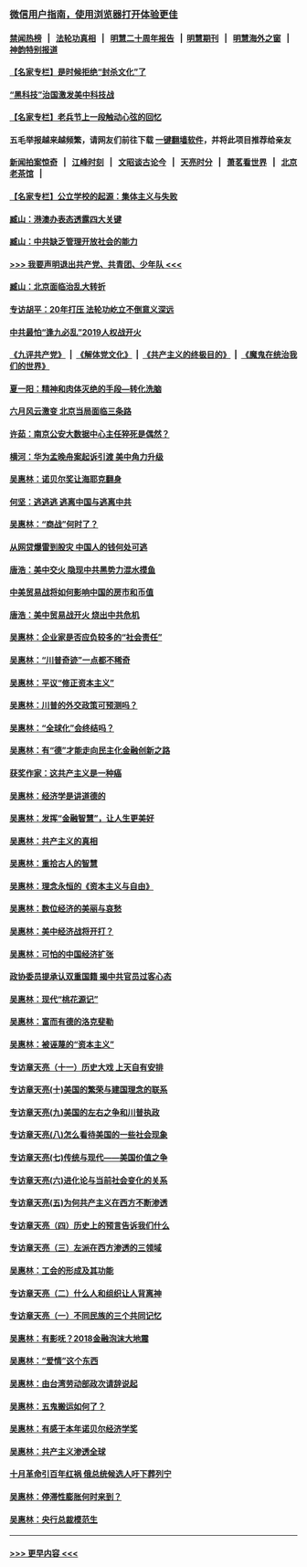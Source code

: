 ### [微信用户指南，使用浏览器打开体验更佳](https://github.com/gfw-breaker/banned-news1/blob/master/indexes/wechat-guide.md?t=0)
#### [禁闻热榜](热点新闻.md?t=0)  &nbsp;&nbsp;|&nbsp;&nbsp; [法轮功真相](https://github.com/gfw-breaker/truth/blob/master/README.md?t=0) &nbsp;&nbsp;|&nbsp;&nbsp; [明慧二十周年报告](https://github.com/gfw-breaker/mh-reports/blob/master/README.md?t=0) &nbsp;&nbsp;|&nbsp;&nbsp;[明慧期刊](https://github.com/gfw-breaker/mh-qikan) &nbsp;&nbsp;|&nbsp;&nbsp; [明慧海外之窗](https://github.com/gfw-breaker/mh-news/blob/master/README.md?t=0) &nbsp;&nbsp;|&nbsp;&nbsp; [神韵特别报道](https://github.com/gfw-breaker/mh-news/blob/master/shenyun.md?t=0)
#### [【名家专栏】是时候拒绝“封杀文化”了](../pages/nsc423/n11814093.md?t=02121911) 
#### [“黑科技”治国激发美中科技战](../pages/nsc423/n11638056.md?t=02121911) 
#### [【名家专栏】老兵节上一段触动心弦的回忆](../pages/nsc423/n11646016.md?t=02121911) 
#### 五毛举报越来越频繁，请网友们前往下载 [一键翻墙软件](https://github.com/gfw-breaker/ssr-accounts)，并将此项目推荐给亲友
#### [新闻拍案惊奇](https://github.com/gfw-breaker/banned-news1/blob/master/pages/link4.md) &nbsp;&nbsp;|&nbsp;&nbsp; [江峰时刻](https://github.com/gfw-breaker/banned-news1/blob/master/pages/link4.md) &nbsp;&nbsp;|&nbsp;&nbsp; [文昭谈古论今](https://github.com/gfw-breaker/banned-news1/blob/master/pages/link4.md) &nbsp;&nbsp;|&nbsp;&nbsp; [天亮时分](https://github.com/gfw-breaker/banned-news1/blob/master/pages/link4.md) &nbsp;&nbsp;|&nbsp;&nbsp; [萧茗看世界](https://github.com/gfw-breaker/banned-news1/blob/master/pages/link4.md) &nbsp;&nbsp;|&nbsp;&nbsp; [北京老茶馆](https://github.com/gfw-breaker/banned-news1/blob/master/pages/link4.md) &nbsp;&nbsp;|&nbsp;&nbsp; 
#### [【名家专栏】公立学校的起源：集体主义与失败](../pages/nsc423/n11601833.md?t=02121911) 
#### [臧山：港澳办表态透露四大关键](../pages/nsc423/n11421628.md?t=02121911) 
#### [臧山：中共缺乏管理开放社会的能力](../pages/nsc423/n11407457.md?t=02121911) 
#### [>>> 我要声明退出共产党、共青团、少年队 <<<](https://github.com/begood0513/goodnews/blob/master/quit/letter.md) 
#### [臧山：北京面临治乱大转折](../pages/nsc423/n11406895.md?t=02121911) 
#### [专访胡平：20年打压 法轮功屹立不倒意义深远](../pages/nsc423/n11398800.md?t=02121911) 
#### [中共最怕“逢九必乱”2019人权战开火](../pages/nsc423/n11385248.md?t=02121911) 
#### [《九评共产党》](https://github.com/begood0513/9ping.md/blob/master/README.md) &nbsp;|&nbsp; [《解体党文化》](../../../../jtdwh.md/blob/master/README.md)  &nbsp;|&nbsp; [《共产主义的终极目的》](../../../../gczydzjmd.md/blob/master/README.md) &nbsp;|&nbsp; [《魔鬼在统治我们的世界》](../../../../mgztzwmdsj.md/blob/master/README.md) 
#### [夏一阳：精神和肉体灭绝的手段—转化洗脑](../pages/nsc423/n11368250.md?t=02121911) 
#### [六月风云激变 北京当局面临三条路](../pages/nsc423/n11313668.md?t=02121911) 
#### [许茹：南京公安大数据中心主任猝死是偶然？](../pages/nsc423/n11064744.md?t=02121911) 
#### [横河：华为孟晚舟案起诉引渡 美中角力升级](../pages/nsc423/n11027230.md?t=02121911) 
#### [吴惠林：诺贝尔奖让海耶克翻身](../pages/nsc423/n10890049.md?t=02121911) 
#### [何坚：逃逃逃 逃离中国与逃离中共](../pages/nsc423/n10592891.md?t=02121911) 
#### [吴惠林：“商战”何时了？](../pages/nsc423/n10573558.md?t=02121911) 
#### [从网贷爆雷到股灾 中国人的钱何处可逃](../pages/nsc423/n10572800.md?t=02121911) 
#### [唐浩：美中交火 隐现中共黑势力混水摸鱼](../pages/nsc423/n10544040.md?t=02121911) 
#### [中美贸易战将如何影响中国的房市和币值](../pages/nsc423/n10543697.md?t=02121911) 
#### [唐浩：美中贸易战开火 烧出中共危机](../pages/nsc423/n10540126.md?t=02121911) 
#### [吴惠林：企业家是否应负较多的“社会责任”](../pages/nsc423/n10535022.md?t=02121911) 
#### [吴惠林：“川普奇迹”一点都不稀奇](../pages/nsc423/n10512808.md?t=02121911) 
#### [吴惠林：平议“修正资本主义”](../pages/nsc423/n10495724.md?t=02121911) 
#### [吴惠林：川普的外交政策可预测吗？](../pages/nsc423/n10462387.md?t=02121911) 
#### [吴惠林：“全球化”会终结吗？](../pages/nsc423/n10452838.md?t=02121911) 
#### [吴惠林：有“德”才能走向民主化金融创新之路](../pages/nsc423/n10432292.md?t=02121911) 
#### [获奖作家：这共产主义是一种癌](../pages/nsc423/n10431541.md?t=02121911) 
#### [吴惠林：经济学是讲道德的](../pages/nsc423/n10398014.md?t=02121911) 
#### [吴惠林：发挥“金融智慧”，让人生更美好](../pages/nsc423/n10375019.md?t=02121911) 
#### [吴惠林：共产主义的真相](../pages/nsc423/n10351394.md?t=02121911) 
#### [吴惠林：重拾古人的智慧](../pages/nsc423/n10337691.md?t=02121911) 
#### [吴惠林：理念永恒的《资本主义与自由》](../pages/nsc423/n10316274.md?t=02121911) 
#### [吴惠林：数位经济的美丽与哀愁](../pages/nsc423/n10292946.md?t=02121911) 
#### [吴惠林：美中经济战将开打？](../pages/nsc423/n10258825.md?t=02121911) 
#### [吴惠林：可怕的中国经济扩张](../pages/nsc423/n10219147.md?t=02121911) 
#### [政协委员提承认双重国籍 揭中共官员过客心态](../pages/nsc423/n10208809.md?t=02121911) 
#### [吴惠林：现代“桃花源记”](../pages/nsc423/n10185234.md?t=02121911) 
#### [吴惠林：富而有德的洛克斐勒](../pages/nsc423/n10142264.md?t=02121911) 
#### [吴惠林：被诬蔑的“资本主义”](../pages/nsc423/n10124816.md?t=02121911) 
#### [专访章天亮（十一）历史大戏 上天自有安排](../pages/nsc423/n10094905.md?t=02121911) 
#### [专访章天亮(十)美国的繁荣与建国理念的联系](../pages/nsc423/n10094899.md?t=02121911) 
#### [专访章天亮(九)美国的左右之争和川普执政](../pages/nsc423/n10094889.md?t=02121911) 
#### [专访章天亮(八)怎么看待美国的一些社会现象](../pages/nsc423/n10094857.md?t=02121911) 
#### [专访章天亮(七)传统与现代——美国价值之争](../pages/nsc423/n10093140.md?t=02121911) 
#### [专访章天亮(六)进化论与当前社会变化的关系](../pages/nsc423/n10092036.md?t=02121911) 
#### [专访章天亮(五)为何共产主义在西方不断渗透](../pages/nsc423/n10083620.md?t=02121911) 
#### [专访章天亮（四）历史上的预言告诉我们什么](../pages/nsc423/n10083606.md?t=02121911) 
#### [专访章天亮（三）左派在西方渗透的三领域](../pages/nsc423/n10081115.md?t=02121911) 
#### [吴惠林：工会的形成及其功能](../pages/nsc423/n10080633.md?t=02121911) 
#### [专访章天亮（二）什么人和组织让人背离神](../pages/nsc423/n10076637.md?t=02121911) 
#### [专访章天亮（一）不同民族的三个共同记忆](../pages/nsc423/n10074188.md?t=02121911) 
#### [吴惠林：有影呒？2018金融泡沫大地震](../pages/nsc423/n10040534.md?t=02121911) 
#### [吴惠林：“爱情”这个东西](../pages/nsc423/n10019423.md?t=02121911) 
#### [吴惠林：由台湾劳动部政次请辞说起](../pages/nsc423/n9979679.md?t=02121911) 
#### [吴惠林：五鬼搬运如何了？](../pages/nsc423/n9925338.md?t=02121911) 
#### [吴惠林：有感于本年诺贝尔经济学奖](../pages/nsc423/n9871883.md?t=02121911) 
#### [吴惠林：共产主义渗透全球](../pages/nsc423/n9812748.md?t=02121911) 
#### [十月革命引百年红祸 俄总统候选人吁下葬列宁](../pages/nsc423/n9810182.md?t=02121911) 
#### [吴惠林：停滞性膨胀何时来到？](../pages/nsc423/n9764136.md?t=02121911) 
#### [吴惠林：央行总裁模范生](../pages/nsc423/n9728134.md?t=02121911) 

----
#### [ >>> 更早内容 <<< ](../indexes/nsc423-earlier.md)
